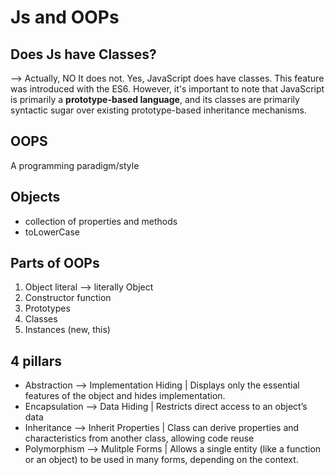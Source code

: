 # Js and OOPs

## Does Js have Classes?

--> Actually, NO It does not.
Yes, JavaScript does have classes. This feature was introduced with the ES6. However, it's important to note that JavaScript is primarily a <b>prototype-based language</b>, and its classes are primarily syntactic sugar over existing prototype-based inheritance mechanisms.

## OOPS
A programming paradigm/style

## Objects
- collection of properties and methods
- toLowerCase

## Parts of OOPs

1. Object literal --> literally Object
2. Constructor function
3. Prototypes
4. Classes
5. Instances (new, this)

## 4 pillars
- Abstraction  --> Implementation Hiding |  Displays only the essential features of the object and hides implementation.
- Encapsulation --> Data Hiding |  Restricts direct access to an object’s data
- Inheritance -->  Inherit Properties | Class can derive properties and characteristics from another class, allowing code reuse
- Polymorphism --> Mulitple Forms | Allows a single entity (like a function or an object) to be used in many forms, depending on the context.